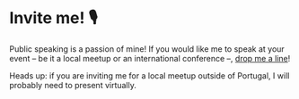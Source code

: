 # Invite me! 🎙️

Public speaking is a passion of mine!
If you would like me to speak at your event – be it a local meetup or an international conference –, [drop me a line][contact]!

Heads up: if you are inviting me for a local meetup outside of Portugal, I will probably need to present virtually.


[contact]: /about/#contacts
